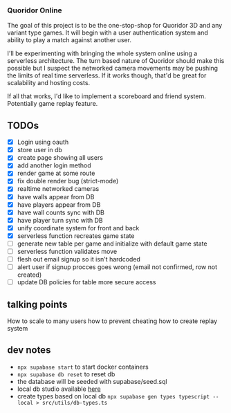 ### Quoridor Online

The goal of this project is to be the one-stop-shop for Quoridor 3D and any variant type games. It will begin with a user authentication system and ability to play a match against another user.

I'll be experimenting with bringing the whole system online using a serverless architecture. The turn based nature of Quoridor should make this possible but I suspect the networked camera movements may be pushing the limits of real time serverless. If it works though, that'd be great for scalability and hosting costs.

If all that works, I'd like to implement a scoreboard and friend system. Potentially game replay feature.

## TODOs

- [x] Login using oauth
- [x] store user in db
- [x] create page showing all users
- [x] add another login method
- [x] render game at some route
- [x] fix double render bug (strict-mode)
- [x] realtime networked cameras
- [x] have walls appear from DB
- [x] have players appear from DB
- [x] have wall counts sync with DB
- [x] have player turn sync with DB
- [x] unify coordinate system for front and back
- [x] serverless function recreates game state
- [ ] generate new table per game and initialize with default game state
- [ ] serverless function validates move
- [ ] flesh out email signup so it isn't hardcoded
- [ ] alert user if signup procces goes wrong (email not confirmed, row not created)
- [ ] update DB policies for table more secure access

## talking points

How to scale to many users
how to prevent cheating
how to create replay system

## dev notes

- `npx supabase start` to start docker containers
- `npx supabase db reset` to reset db
- the database will be seeded with supabase/seed.sql
- local db studio available [here](http://localhost:54323/project/default)
- create types based on local db `npx supabase gen types typescript --local > src/utils/db-types.ts`
